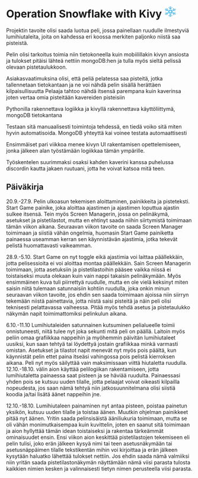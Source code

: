 # Operation Snowflake with Kivy ![A1](https://github.com/JoonaKhr/operation-snowflake-kivy/blob/master/resources/imgs/A1.png)
Projektin tavoite olisi saada luotua peli, jossa painellaan ruudulle ilmestyviä lumihiutaleita, joita on kahdessa eri koossa merkiten paljonko niistä saa pisteistä.

Pelin olisi tarkoitus toimia niin tietokoneella kuin mobiilillakin kivyn ansiosta ja tulokset pitäisi lähteä nettiin mongoDB:hen ja tulla myös sieltä pelissä olevaan
pistetaulukkoon.

Asiakasvaatimuksina olisi, että peliä pelatessa saa pisteitä,  jotka tallennetaan tietokantaan ja ne voi nähdä pelin sisällä herättäen kilpaisullisuutta
Pelaaja tahtoo nähdä itsensä parempana kuin kaverinsa joten vertaa omia pisteitään kavereiden pisteisiin

Pythonilla rakennettava logiikka ja kivyllä rakennettava käyttöliittymä, mongoDB tietokantana

Testaan sitä manuaalisesti toimintoja tehdessä, en tiedä voiko sitä miten hyvin automatisoida. MongoDB yhteyttä kai voinee testata automaattisesti

Ensimmäiset pari viikkoa menee kivyn UI rakentamisen opettelemiseen, jonka jälkeen alan työstämään logiikkaa tämän ympärille.

Työskentelen suurimmaksi osaksi kahden kaverini kanssa puhelussa discordin kautta jakaen ruutuani, jotta he voivat katsoa mitä teen.

## Päiväkirja
20.9.-27.9. Pelin ulkoasun tekemisen aloittaminen, painikkeita ja pisteteksti. Start Game painike, joka aloittaa ajastimen ja ajastimen loputtua ajastin sulkee itsensä.
Tein myös Screen Managerin, jossa on pelinäkymä, asetukset ja pistetilastot, mutta en ehtinyt saada niihin siirtymistä toimimaan tämän viikon aikana. Seuraavan viikon tavoite on saada Screen Manager toimimaan ja siistiä vähän ongelmia, huomasin Start Game painiketta painaessa useamman kerran sen käynnistävän ajastimia, jotka tekevät pelistä huomattavasti vaikeamman.

28.9.-5.10. Start Game on nyt toggle eikä ajastimia voi laittaa päällekkäin, jotta pelisessioita ei voi aloittaa montaa päällekkäin. Sain Screen Managerin toimimaan, jotta asetuksiin ja pistetilastoihin pääsee vaikka niissä ei toistaiseksi muuta olekaan kuin vain nappi takaisin pelinäkymään. Myös ensimmäinen kuva tuli piirrettyä ruudulle, mutta en ole vielä keksinyt miten saisin niitä tulemaan satunnaisiin kohtiin ruudulla, joka onkin minun seuraavan viikon tavoite, jos ehdin sen saada toimimaan ajoissa niin siirryn tekemään niistä painettavia, jotta niistä saisi pisteitä ja näin peli olisi teknisesti pelattavassa vaiheessa. Pitää myös tehdä asetus ja pistetaulukko näkymän napit toimimattomiksi pelinkulun aikana.

6.10.-11.10 Lumihiutaleiden satunnainen kutsuminen pelialueelle toimii onnistuneesti, niitä tulee nyt joka sekunti mitä peli on päällä. Laitoin myös peliin omaa grafiikkaa nappeihin ja myöhemmin päivitän lumihiutaleet uusiksi, kun saan tehtyä tai löydettyä jostain grafiikkaa minkä varmasti omistan. Asetukset ja tilastot napit menevät nyt myös pois päältä, kun käynnistät pelin ettet paina itseäsi vahingossa pois pelistä kierroksen aikana. Peli nyt myös säilyttää vain maksimissaan viittä hiutaletta ruudulla. 12.10.-18.10. välin aion käyttää pelilogiikan rakentamiseen, jotta lumihiutaletta painaessa saat pisteen ja se häviää ruudulta. Painaessasi yhden pois se kutsuu uuden tilalle, jotta pelaajat voivat oikeasti kilpailla nopeudesta, jos saan nämä tehtyä niin jatkosuunnitelmana olisi siistiä koodia ja/tai lisätä äänet nappeihin jne. 

12.10.-18.10. Lumihiutaleen painaminen nyt antaa pisteen, poistaa painetun yksikön, kutsuu uuden tilalle ja toistaa äänen. Muutkin ohjelman painikkeet pitää nyt äänen. Yritin saada pelinsisäistä ääniliukuria toimimaan, mutta se oli vähän monimutkaisempaa kuin kuvittelin, joten en saanut sitä toimimaan ja aion hyllyttää tämän idean toistaiseksi ja rakentaa tärkeämmät ominaisuudet ensin. Ensi viikon aion keskittää pistetilastojen tekemiseen eli pelin tulisi, joko erän jälkeen kysyä nimi tai teen asetusnäkymään tai asetusnäppäimen tilalle tekstikentän mihin voi kirjoittaa ja erän jälkeen kysytään haluatko lähettää tulokset nettiin. Jos ehdin saada nämä valmiiksi niin yritän saada pistetilastonäkymän näyttämään nämä viisi parasta tulosta kaikkien nimien kesken ja valinnaisesti tietyn nimen perusteella viisi parasta.

